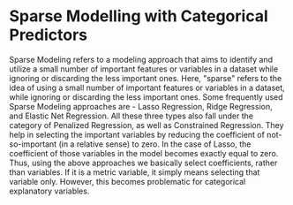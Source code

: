 # Sparse Modelling with Categorical Predictors

Sparse Modeling refers to a modeling approach that aims to identify and utilize a small number of important features or variables in a dataset while ignoring or discarding the less important ones. 
Here, "sparse" refers to the idea of using a small number of important features or variables in a dataset, while ignoring or discarding the less important ones.
Some frequently used Sparse Modeling approaches are - Lasso Regression, Ridge Regression, and Elastic Net Regression.
All these three types also fall under the category of Penalized Regression, as well as Constrained Regression. 
They help in selecting the important variables by reducing the coefficient of not-so-important (in a relative sense) to zero. 
In the case of Lasso, the coefficient of those variables in the model becomes exactly equal to zero.
Thus, using the above approaches we basically select coefficients, rather than variables. 
If it is a metric variable, it simply means selecting that variable only. However, this becomes problematic for categorical explanatory variables. 

